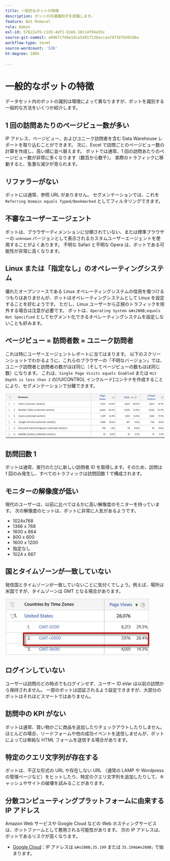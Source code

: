 ```yaml
---
title: 一般的なボットの特徴
description: ボットの共通識別子を認識します。
feature: Bot Removal
role: Admin
exl-id: 57622af6-c1d3-4ef1-b3e6-10c14f04a55c
source-git-commit: a6967c7d4e1dca5491f13beccaa797167b503d6e
workflow-type: tm+mt
source-wordcount: '536'
ht-degree: 100%

---
```


# 一般的なボットの特徴

データセット内のボットの識別は環境によって異なりますが、ボットを識別する一般的な方法をいくつか紹介します。

## 1 回の訪問あたりのページビュー数が多い

IP アドレス、ページビュー、およびユニーク訪問者を含む Data Warehouse レポートを取り込むことができます。 次に、Excel で訪問ごとのページビュー数の計算を作成し、高い順に並べ替えます。 ボットでは通常、1 回の訪問あたりのページビュー数が非常に多くなります（数百から数千）。 実際のトラフィックに移動すると、急激な減少が見られます。

## リファラーがない

ボットには通常、参照 URL がありません。 セグメンテーションでは、これを `Referring Domain equals Typed/Bookmarked` としてフィルタリングできます。

## 不審なユーザーエージェント

ボットは、ブラウザーディメンションに分類されていない、または標準ブラウザーの `unknown` バージョンとして表示されるカスタムユーザーエージェントを使用することがよくあります。 不明な Safari と不明な Opera は、ボットである可能性が非常に高くなります。

## Linux または「指定なし」のオペレーティングシステム

優れたオープンソースである Linux オペレーティングシステムの信用を傷つけるつもりはありませんが、ボットはオペレーティングシステムとして Linux を設定することを好むようです。 ただし、Linux ユーザーから正規のトラフィックを除外する場合は注意が必要です。 ボットは、`Operating System &#x200B;equals Not Specified` としてセグメント化できるオペレーティングシステムを設定しないことも好みます。

## ページビュー = 訪問者数 = ユニーク訪問者

これは特にユーザーエージェントレポートに当てはまります。 以下のスクリーンショットでわかるように、これらのブラウザーの「不明なバージョン」では、ユニーク訪問者と訪問者の数がほぼ同じ（そしてページビューの数もほぼ同じ数）になります。 これは、`Single Page Visits equals Enabled` または `Hit Depth is less than 2` の[!UICONTROL インクルード]コンテナを作成することにより、セグメンテーションで分離できます。

![](/help/admin/tools/manage-rs/edit-settings/general/bot-removal/assets/bots-browsers-unknown.png)

## 訪問回数 1

ボットは通常、実行のたびに新しい訪問者 ID を取得します。そのため、訪問は 1 回のみ発生し、すべてのトラフィックは訪問回数 1 で構成されます。

## モニターの解像度が低い

現代のユーザーは、以前に比べてはるかに高い解像度のモニターを持っています。 次の解像度のヒットは、ボットに非常に人気があるようです。

* 1024x768&#x200B;&#x200B;
* 1366 x 768
* 1600 x 864
* 800 x 600
* 1600 x 1200
* 指定なし
* 1024 x 667

## 国とタイムゾーンが一致していない

発信国とタイムゾーンが一致していないことに気付くでしょう。例えば、場所は米国ですが、タイムゾーンは GMT となる場合があります。

![](/help/admin/tools/manage-rs/edit-settings/general/bot-removal/assets/bots-country-time-zone.png)

## ログインしていない

ユーザーは訪問のどの時点でもログインせず、ユーザー ID eVar は以前の訪問から保持されません。 一部のボットは認証されるよう設定できますが、大部分のボットはそれほどスマートではありません。

## 訪問中の KPI がない

ボットは通常、買い物かごに商品を追加したりチェックアウトしたりしません。 ほとんどの場合、リードフォームや他の成功イベントを送信しませんが、ボットによっては単純な HTML フォームを送信する場合があります。

## 特定のクエリ文字列が存在する

ボットは、不正な形式の URL や存在しない URL （通常の LAMP や Wordpress の管理ページなど）をヒットしたり、特定のクエリ文字列を追加したりして、キャッシュやサイトの破壊を試みることがあります。

## 分散コンピューティングプラットフォームに由来する IP アドレス

Amazon Web サービスや Google Cloud などの Web ホスティングサービスは、ボットファームとして悪用される可能性があります。 次の IP アドレスは、ボットであるリスクが高くなります。

* [Google Cloud](https://cloud.google.com/compute/)：IP アドレスは `&#x200B;35.199` または `35.194&#x200B;` で始まります。

